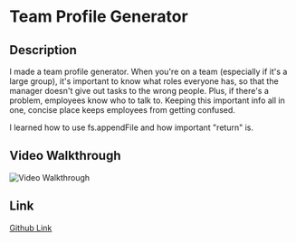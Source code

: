 # Team Profile Generator

## Description
I made a team profile generator. When you're on a team (especially if it's a large group), it's important to know what roles everyone has, so that the manager doesn't give out tasks to the wrong people. Plus, if there's a problem, employees know who to talk to. Keeping this important info all in one, concise place keeps employees from getting confused.

I learned how to use fs.appendFile and how important "return" is.

## Video Walkthrough
![Video Walkthrough](https://drive.google.com/file/d/1uH7Uiidhl3Kyol8zoOU8_w4wuQxDdAPf/view)

## Link
<a href="https://aurorabrynn.github.io/team-profile-generator/">Github Link</a>